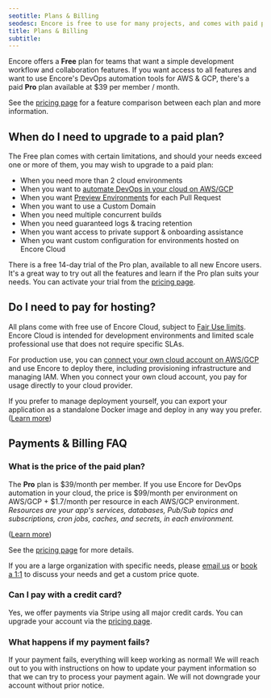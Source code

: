 ```yaml
---
seotitle: Plans & Billing
seodesc: Encore is free to use for many projects, and comes with paid plans for teams who want to move quickly. Learn more!
title: Plans & Billing
subtitle: 
---
```


Encore offers a **Free** plan for teams that want a simple development workflow and collaboration features.
If you want access to all features and want to use Encore's DevOps automation tools for AWS & GCP, there's a paid **Pro** plan available at $39 per member / month.

See the [pricing page](https://encore.dev/pricing) for a feature comparison between each plan and more information.

## When do I need to upgrade to a paid plan?

The Free plan comes with certain limitations, and should your needs exceed one or more of them, you may wish to upgrade to a paid plan:

- When you need more than 2 cloud environments
- When you want to [automate DevOps in your cloud on AWS/GCP](/docs/deploy/infra)
- When you want [Preview Environments](/docs/deploy/preview-environments) for each Pull Request
- When you want to use a Custom Domain
- When you need multiple concurrent builds
- When you need guaranteed logs & tracing retention
- When you want access to private support & onboarding assistance
- When you want custom configuration for environments hosted on Encore Cloud

There is a free 14-day trial of the Pro plan, available to all new Encore users. It's a great way to try out all the features and learn if the Pro plan suits your needs.
You can activate your trial from the [pricing page](https://encore.dev/pricing).

## Do I need to pay for hosting?

All plans come with free use of Encore Cloud, subject to [Fair Use limits](/docs/about/usage).
Encore Cloud is intended for development environments and limited scale professional use that does not require specific SLAs.

For production use, you can [connect your own cloud account on AWS/GCP](/docs/deploy/own-cloud) and use Encore to deploy there, including provisioning infrastructure and managing IAM. When you connect your own cloud account, you pay for usage directly to your cloud provider.

If you prefer to manage deployment yourself, you can export your application as a standalone Docker image and deploy in any way you prefer. ([Learn more](/docs/how-to/self-host))

## Payments & Billing FAQ

### What is the price of the paid plan?

The **Pro** plan is $39/month per member. If you use Encore for DevOps automation in your cloud, the price is $99/month per environment on AWS/GCP + $1.7/month per resource in each AWS/GCP environment. _Resources are your app's services, databases, Pub/Sub topics and subscriptions, cron jobs, caches, and secrets, in each environment._

 ([Learn more](https://encore.dev/pricing))

See the [pricing page](https://encore.dev/pricing) for more details.

If you are a large organization with specific needs, please [email us](mailto:hello@encore.dev) or [book a 1:1](/book) to discuss your needs and get a custom price quote.

### Can I pay with a credit card?

Yes, we offer payments via Stripe using all major credit cards. You can upgrade your account via the [pricing page](/pricing).

### What happens if my payment fails?

If your payment fails, everything will keep working as normal!
We will reach out to you with instructions on how to update your payment information so that we can try to process your payment again.
We will not downgrade your account without prior notice.
